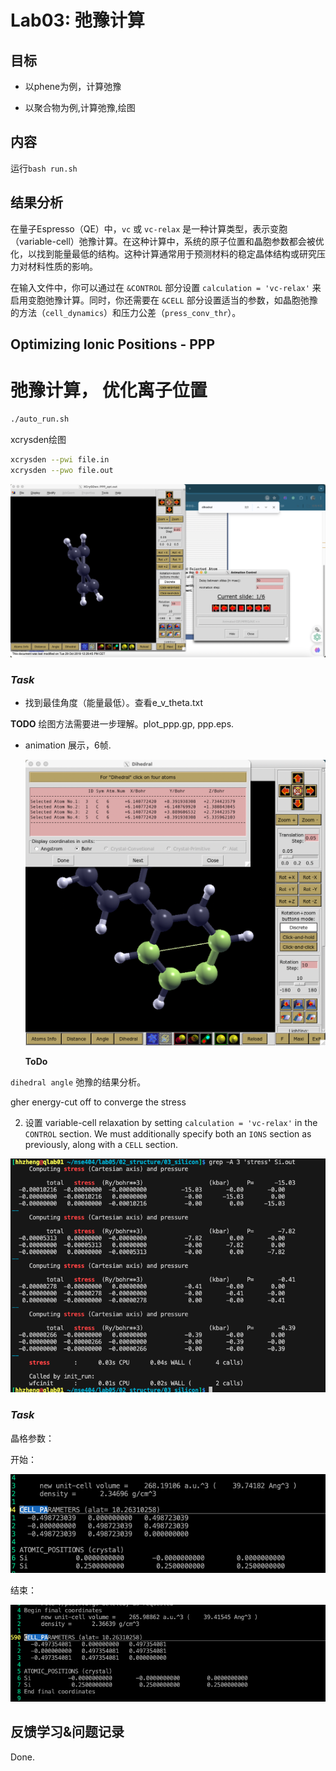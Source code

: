 Lab03: 弛豫计算
===============================

## 目标
- 以phene为例，计算弛豫

- 以聚合物为例,计算弛豫,绘图

## 内容
运行`bash run.sh`


## 结果分析
在量子Espresso（QE）中，`vc` 或 `vc-relax` 是一种计算类型，表示变胞（variable-cell）弛豫计算。在这种计算中，系统的原子位置和晶胞参数都会被优化，以找到能量最低的结构。这种计算通常用于预测材料的稳定晶体结构或研究压力对材料性质的影响。

在输入文件中，你可以通过在 `&CONTROL` 部分设置 `calculation = 'vc-relax'` 来启用变胞弛豫计算。同时，你还需要在 `&CELL` 部分设置适当的参数，如晶胞弛豫的方法（`cell_dynamics`）和压力公差（`press_conv_thr`）。


Optimizing Ionic Positions - PPP
--------------------------------
# 弛豫计算， 优化离子位置

```bash
./auto_run.sh
```
xcrysden绘图

```bash
xcrysden --pwi file.in
xcrysden --pwo file.out
```
![alt text](image-2.png)


### _Task_
- 找到最佳角度（能量最低）。查看e_v_theta.txt


**TODO**
绘图方法需要进一步理解。plot_ppp.gp, ppp.eps.

- animation 展示，6帧.

  ![alt text](image-3.png)

  **ToDo**

 `dihedral angle` 弛豫的结果分析。


gher energy-cut off to converge the stress 

2. 设置 variable-cell relaxation by setting
`calculation = 'vc-relax'` in the `CONTROL` section. We must additionally
specify both an `IONS` section as previously, along with a `CELL` section.

![alt text](image-11.png)

### _Task_

晶格参数：

开始：

![alt text](image-10.png)

结束：

![alt text](image-9.png)

## 反馈学习&问题记录
Done.
